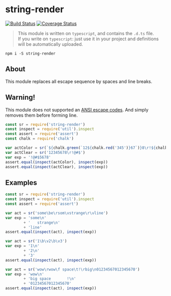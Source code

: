 # string-render

[![Build Status](https://travis-ci.org/nskazki/string-render.svg)](https://travis-ci.org/nskazki/string-render)
[![Coverage Status](https://coveralls.io/repos/github/nskazki/string-render/badge.svg?branch=master)](https://coveralls.io/github/nskazki/string-render)

>This module is written on `typescript`, and contains the `.d.ts` file.
><br>If you write on `typescript`: just use it in your project and definitions will be automatically uploaded.

```
npm i -S string-render
```

## About

This module replaces all escape sequence by spaces and line breaks.

## Warning!

This module does not supported an [ANSI escape codes](http://en.wikipedia.org/wiki/ANSI_escape_code).
And simply removes them before forming line.

```js
const sr = require('string-render')
const inspect = require('util').inspect
const assert = require('assert')
const chalk = require('chalk')

var actColor = sr(`${chalk.green(`12${chalk.red('345')}67`)}8\r!${chalk.blue('@#$')}`)
var actClear = sr('12345678\r!@#$')
var exp = '!@#$5678'
assert.equal(inspect(actColor), inspect(exp))
assert.equal(inspect(actClear), inspect(exp))
```

## Examples

```js
const sr = require('string-render')
const inspect = require('util').inspect
const assert = require('assert')

var act = sr('some\be\rsom\vstrange\r\vline')
var exp = 'some\n'
        + '   strange\n'
        + 'line'
assert.equal(inspect(act), inspect(exp))

var act = sr('1\b\v2\b\v3')
var exp = '1\n'
        + '2\n'
        + '3'
assert.equal(inspect(act), inspect(exp))

var act = sr('wow\rwow\f space\t!\rbig\n01234567012345670')
var exp = 'wow\n'
        + 'big space       !\n'
        + '01234567012345670'
assert.equal(inspect(act), inspect(exp))
```
